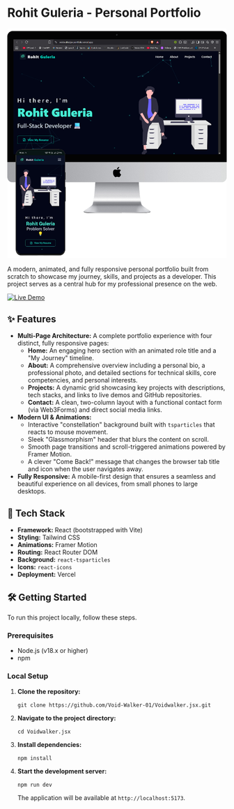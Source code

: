 # Rohit Guleria - Personal Portfolio

<div align="center">
  <img src="./images/portfolio.png" alt="Rohit Guleria's Portfolio Screenshot" width="700">
</div>

A modern, animated, and fully responsive personal portfolio built from scratch to showcase my journey, skills, and projects as a developer. This project serves as a central hub for my professional presence on the web.

[![Live Demo](https://img.shields.io/badge/Live-Demo-teal?style=for-the-badge)](https://voidwalkerjsx-portfolio.vercel.app/)

## ✨ Features

- **Multi-Page Architecture:** A complete portfolio experience with four distinct, fully responsive pages:
    - **Home:** An engaging hero section with an animated role title and a "My Journey" timeline.
    - **About:** A comprehensive overview including a personal bio, a professional photo, and detailed sections for technical skills, core competencies, and personal interests.
    - **Projects:** A dynamic grid showcasing key projects with descriptions, tech stacks, and links to live demos and GitHub repositories.
    - **Contact:** A clean, two-column layout with a functional contact form (via Web3Forms) and direct social media links.
- **Modern UI & Animations:**
    - Interactive "constellation" background built with `tsparticles` that reacts to mouse movement.
    - Sleek "Glassmorphism" header that blurs the content on scroll.
    - Smooth page transitions and scroll-triggered animations powered by Framer Motion.
    - A clever "Come Back!" message that changes the browser tab title and icon when the user navigates away.
- **Fully Responsive:** A mobile-first design that ensures a seamless and beautiful experience on all devices, from small phones to large desktops.

## 🚀 Tech Stack

- **Framework:** React (bootstrapped with Vite)
- **Styling:** Tailwind CSS
- **Animations:** Framer Motion
- **Routing:** React Router DOM
- **Background:** `react-tsparticles`
- **Icons:** `react-icons`
- **Deployment:** Vercel

## 🛠️ Getting Started

To run this project locally, follow these steps.

### Prerequisites

- Node.js (v18.x or higher)
- npm

### Local Setup

1.  **Clone the repository:**
    ```
    git clone https://github.com/Void-Walker-01/Voidwalker.jsx.git
    ```
2.  **Navigate to the project directory:**
    ```
    cd Voidwalker.jsx
    ```
3.  **Install dependencies:**
    ```
    npm install
    ```
4.  **Start the development server:**
    ```
    npm run dev
    ```
    The application will be available at `http://localhost:5173`.
